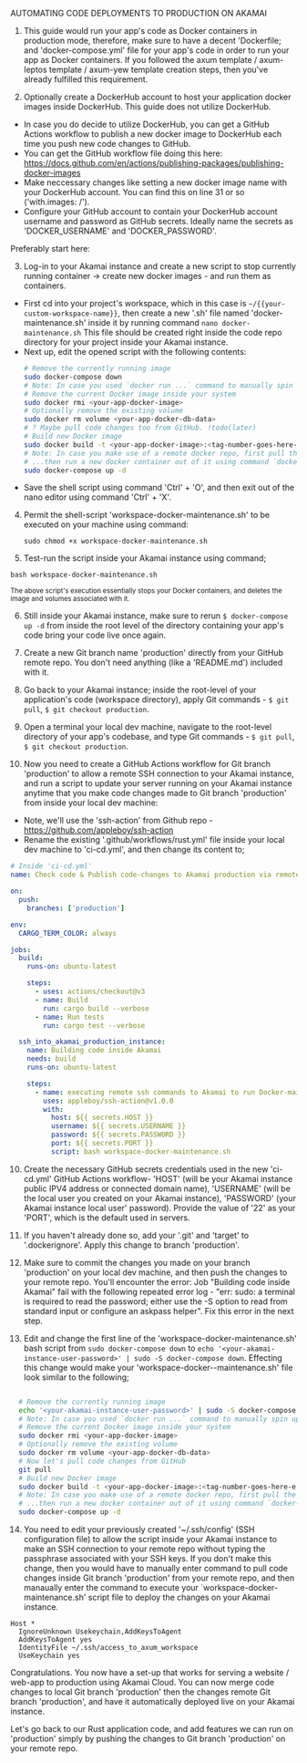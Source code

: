 AUTOMATING CODE DEPLOYMENTS TO PRODUCTION ON AKAMAI

1. This guide would run your app's code as Docker containers in production mode, therefore, make sure to have a decent 'Dockerfile; and 'docker-compose.yml' file for your app's code in order to run your app as Docker containers. If you followed the axum template / axum-leptos template / axum-yew template creation steps, then you've already fulfilled this requirement.

2. Optionally create a DockerHub account to host your application docker images inside DockerHub. This guide does not utilize DockerHub.

- In case you do decide to utilize DockerHub, you can get a GitHub Actions workflow to publish a new docker image to DockerHub each time you push new code changes to GitHub.
- You can get the GitHub workflow file doing this here: https://docs.github.com/en/actions/publishing-packages/publishing-docker-images
- Make neccessary changes like setting a new docker image name with your DockerHub account. You can find this on line 31 or so ('with.images: <specify-your-dockerhub-account-repo-name>/<specify-your-docker-image-name>').
- Configure your GitHub account to contain your DockerHub account username and password as GitHub secrets. Ideally name the secrets as 'DOCKER_USERNAME' and 'DOCKER_PASSWORD'.

Preferably start here:

3. Log-in to your Akamai instance and create a new script to stop currently running container -> create new docker images - and run them as containers.

- First cd into your project's workspace, which in this case is `~/{{your-custom-workspace-name}}`, then create a new '.sh' file named 'docker-maintenance.sh' inside it by running command `nano docker-maintenance.sh` This file should be created right inside the code repo directory for your project inside your Akamai instance.
- Next up, edit the opened script with the following contents:
  ```sh
  # Remove the currently running image
  sudo docker-compose down
  # Note: In case you used `docker run ...` command to manually spin up your previous docker container, then use `docker stop <container-name>` instead of 'docker-compose down'.
  # Remove the current Docker image inside your system
  sudo docker rmi <your-app-docker-image>
  # Optionally remove the existing volume
  sudo docker rm volume <your-app-docker-db-data>
  # ? Maybe pull code changes too from GitHub. !todo(later)
  # Build new Docker image
  sudo docker build -t <your-app-docker-image>:<tag-number-goes-here-e.g-1.0>
  # Note: In case you make use of a remote docker repo, first pull the docker image from dockerhub using command `docker pull <the-docker-hub-repo-name>/<the-docker-hub-image-name>`
  # ...then run a new docker container out of it using command `docker-compose up -d` OR `docker run -t -d -p 80:8070 --name <the-docker-hub-repo-name>:<the-tag-name>` if for some reason are not using a 'docker-compose.yml' file.
  sudo docker-compose up -d
  ```
- Save the shell script using command 'Ctrl' + 'O', and then exit out of the nano editor using command 'Ctrl' + 'X'.

4. Permit the shell-script 'workspace-docker-maintenance.sh' to be executed on your machine using command:

   ```
   sudo chmod +x workspace-docker-maintenance.sh
   ```

5. Test-run the script inside your Akamai instance using command;

```
bash workspace-docker-maintenance.sh
```

<small>The above script's execution essentially stops your Docker containers, and deletes the image and volumes associated with it.</small>

6. Still inside your Akamai instance, make sure to rerun `$ docker-compose up -d` from inside the root level of the directory containing your app's code bring your code live once again.

7. Create a new Git branch name 'production' directly from your GitHub remote repo. You don't need anything (like a 'README.md') included with it.

8. Go back to your Akamai instance; inside the root-level of your application's code (workspace directory), apply Git commands - `$ git pull`, `$ git checkout production`.

9. Open a terminal your local dev machine, navigate to the root-level directory of your app's codebase, and type Git commands - `$ git pull`, `$ git checkout production`.

10. Now you need to create a GitHub Actions workflow for Git branch 'production' to allow a remote SSH connection to your Akamai instance, and run a script to update your server running on your Akamai instance anytime that you make code changes made to Git branch 'production' from inside your local dev machine:

- Note, we'll use the 'ssh-action' from Github repo - https://github.com/appleboy/ssh-action
- Rename the existing '.github/workflows/rust.yml' file inside your local dev machine to 'ci-cd.yml', and then change its content to;

```yaml
# Inside 'ci-cd.yml'
name: Check code & Publish code-changes to Akamai production via remote SSH

on:
  push:
    branches: ['production']

env:
  CARGO_TERM_COLOR: always

jobs:
  build:
    runs-on: ubuntu-latest

    steps:
      - uses: actions/checkout@v3
      - name: Build
        run: cargo build --verbose
      - name: Run tests
        run: cargo test --verbose

  ssh_into_akamai_production_instance:
    name: Building code inside Akamai
    needs: build
    runs-on: ubuntu-latest

    steps:
      - name: executing remote ssh commands to Akamai to run Docker-maintainance
        uses: appleboy/ssh-action@v1.0.0
        with:
          host: ${{ secrets.HOST }}
          username: ${{ secrets.USERNAME }}
          password: ${{ secrets.PASSWORD }}
          port: ${{ secrets.PORT }}
          script: bash workspace-docker-maintenance.sh
```

10. Create the necessary GitHub secrets credentials used in the new 'ci-cd.yml' GitHub Actions workflow- 'HOST' (will be your Akamai instance public IPV4 address or connected domain name), 'USERNAME' (will be the local user you created on your Akamai instance), 'PASSWORD' (your Akamai instance local user' password). Provide the value of '22' as your 'PORT', which is the default used in servers.

11. If you haven't already done so, add your '.git' and 'target' to '.dockerignore'. Apply this change to branch 'production'.

12. Make sure to commit the changes you made on your branch 'production' on your local dev machine, and then push the changes to your remote repo. You'll encounter the error: Job "Building code inside Akamai" fail with the following repeated error log - "err: sudo: a terminal is required to read the password; either use the -S option to read from standard input or configure an askpass helper". Fix this error in the next step.

13. Edit and change the first line of the 'workspace-docker-maintenance.sh' bash script from `sudo docker-compose down` to `echo '<your-akamai-instance-user-password>' | sudo -S docker-compose down`. Effecting this change would make your 'workspace-docker--maintenance.sh' file look similar to the following;

```sh

  # Remove the currently running image
  echo '<your-akamai-instance-user-password>' | sudo -S docker-compose down
  # Note: In case you used `docker run ...` command to manually spin up your previous docker container, then use `docker stop <container-name>` instead of 'docker-compose down'.
  # Remove the current Docker image inside your system
  sudo docker rmi <your-app-docker-image>
  # Optionally remove the existing volume
  sudo docker rm volume <your-app-docker-db-data>
  # Now let's pull code changes from GitHub
  git pull
  # Build new Docker image
  sudo docker build -t <your-app-docker-image>:<tag-number-goes-here-e.g-1.0>
  # Note: In case you make use of a remote docker repo, first pull the docker image from dockerhub using command `docker pull <the-docker-hub-repo-name>/<the-docker-hub-image-name>`
  # ...then run a new docker container out of it using command `docker-compose up -d` OR `docker run -t -d -p 80:8070 --name <the-docker-hub-repo-name>:<the-tag-name>` if for some reason are not using a 'docker-compose.yml' file.
  sudo docker-compose up -d
```

14. You need to edit your previously created '~/.ssh/config' (SSH configuration file) to allow the script inside your Akamai instance to make an SSH connection to your remote repo without typing the passphrase associated with your SSH keys. If you don't make this change, then you would have to manually enter command to pull code changes inside Git branch 'production' from your remote repo, and then manaually enter the command to execute your `workspace-docker-maintenance.sh' script file to deploy the changes on your Akamai instance.

```
Host *
  IgnoreUnknown Usekeychain,AddKeysToAgent
  AddKeysToAgent yes
  IdentityFile ~/.ssh/access_to_axum_workspace
  UseKeychain yes
```

Congratulations. You now have a set-up that works for serving a website / web-app to production using Akamai Cloud. You can now merge code changes to local Git branch 'production' then the changes remote Git branch 'production', and have it automatically deployed live on your Akamai instance.

Let's go back to our Rust application code, and add features we can run on 'production' simply by pushing the changes to Git branch 'production' on your remote repo.
